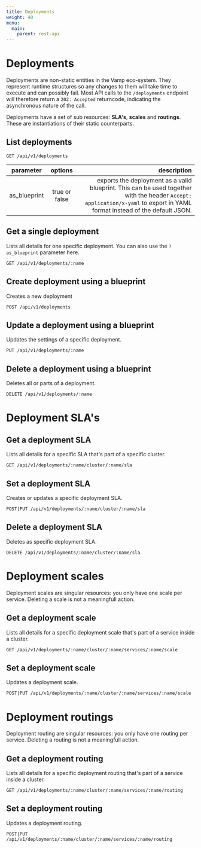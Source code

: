 ```yaml
---
title: Deployments
weight: 40
menu:
  main:
    parent: rest-api
---
```


# Deployments

Deployments are non-static entities in the Vamp eco-system. They represent runtime structures so any changes to them will take time to execute and can possibly fail. Most API calls to the `/deployments` endpoint will therefore return a `202: Accepted` returncode, indicating the asynchronous nature of the call.

Deployments have a set of sub resources: **SLA's**, **scales** and **routings**. These are instantiations of their static counterparts.

## List deployments


	GET /api/v1/deployments

| parameter     | options           | description      |
| ------------- |:-----------------:| ----------------:|
| as_blueprint  | true or false     | exports the deployment as a valid blueprint. This can be used together with the header `Accept: application/x-yaml` to export in YAML format instead of the default JSON. |

## Get a single deployment

Lists all details for one specific deployment. You can also use the `?as_blueprint` parameter here.

    GET /api/v1/deployments/:name

## Create deployment using a blueprint

Creates a new deployment

	POST /api/v1/deployments

## Update a deployment using a blueprint

Updates the settings of a specific deployment.

    PUT /api/v1/deployments/:name

## Delete a deployment using a blueprint

Deletes all or parts of a deployment.        

    DELETE /api/v1/deployments/:name

# Deployment SLA's

## Get a deployment SLA

Lists all details for a specific SLA that's part of a specific cluster.

	GET /api/v1/deployments/:name/cluster/:name/sla
	
## Set a deployment SLA

Creates or updates a specific deployment SLA.

	POST|PUT /api/v1/deployments/:name/cluster/:name/sla
	
## Delete a deployment SLA

Deletes as specific deployment SLA.

	DELETE /api/v1/deployments/:name/cluster/:name/sla


# Deployment scales

Deployment scales are singular resources: you only have one scale per service. Deleting a scale is not a meaningfull action.

## Get a deployment scale

Lists all details for a specific deployment scale that's part of a service inside a cluster.

	GET /api/v1/deployments/:name/cluster/:name/services/:name/scale
	
## Set a deployment scale	

Updates a deployment scale.

	POST|PUT /api/v1/deployments/:name/cluster/:name/services/:name/scale

# Deployment routings

Deployment routing are singular resources: you only have one routing per service. Deleting a routing is not a meaningfull action.

## Get a deployment routing

Lists all details for a specific deployment routing that's part of a service inside a cluster.

	GET /api/v1/deployments/:name/cluster/:name/services/:name/routing
	
## Set a deployment routing	

Updates a deployment routing.

	POST|PUT /api/v1/deployments/:name/cluster/:name/services/:name/routing